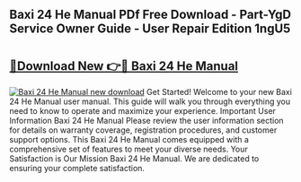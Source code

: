 ## Baxi 24 He Manual PDf Free Download - Part-YgD Service Owner Guide - User Repair Edition 1ngU5

# <h2><a href="http://cf18833.oget.top/?id=Baxi+24+He+Manual">🔗Download New 👉🔴 Baxi 24 He Manual</a></h2>

[![Baxi 24 He Manual new download](https://i.imgur.com/5g1atiW.png)](http://cf18833.oget.top/?id=Baxi+24+He+Manual)
Get Started! Welcome to your new Baxi 24 He Manual user manual. This guide will walk you through everything you need to know to operate and maximize your experience. Important User Information Baxi 24 He Manual Please review the user information section for details on warranty coverage, registration procedures, and customer support options. This Baxi 24 He Manual comes equipped with a comprehensive set of features to meet your diverse needs. Your Satisfaction is Our Mission Baxi 24 He Manual. We are dedicated to ensuring your complete satisfaction.
